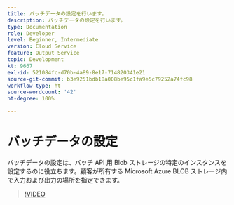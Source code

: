 ```yaml
---
title: バッチデータの設定を行います。
description: バッチデータの設定を行います。
type: Documentation
role: Developer
level: Beginner, Intermediate
version: Cloud Service
feature: Output Service
topic: Development
kt: 9667
exl-id: 521084fc-d70b-4a89-8e17-714820341e21
source-git-commit: b3e9251bdb18a008be95c1fa9e5c79252a74fc98
workflow-type: ht
source-wordcount: '42'
ht-degree: 100%

---
```


# バッチデータの設定

バッチデータの設定は、バッチ API 用 Blob ストレージの特定のインスタンスを設定するのに役立ちます。顧客が所有する Microsoft Azure BLOB ストレージ内で入力および出力の場所を指定できます。

>[!VIDEO](https://video.tv.adobe.com/v/340128?quality=12&learn=on)

